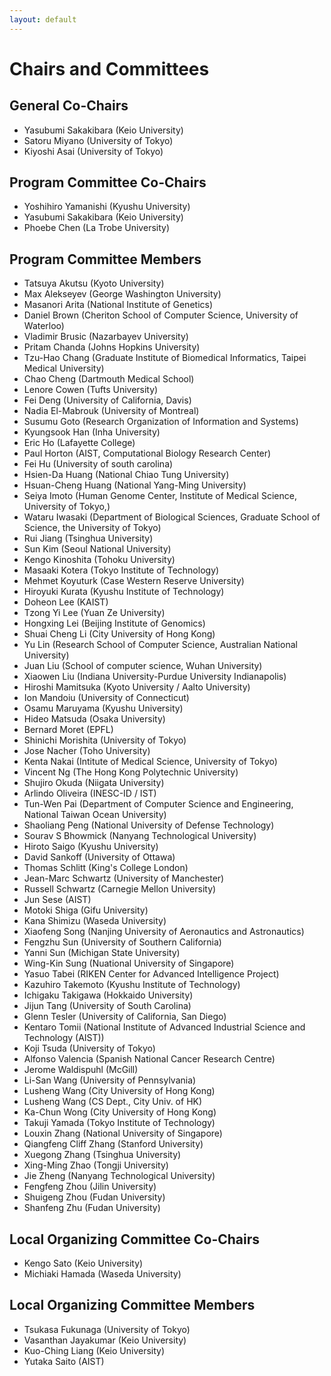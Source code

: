 ```yaml
---
layout: default
---
```


# Chairs and Committees

## General Co-Chairs

* Yasubumi Sakakibara (Keio University)
* Satoru Miyano (University of Tokyo)
* Kiyoshi Asai (University of Tokyo)

## Program Committee Co-Chairs

* Yoshihiro Yamanishi (Kyushu University)
* Yasubumi Sakakibara (Keio University)
* Phoebe Chen (La Trobe University)

## Program Committee Members

*  Tatsuya Akutsu (Kyoto University)
*  Max Alekseyev (George Washington University)
*  Masanori Arita (National Institute of Genetics)
*  Daniel Brown (Cheriton School of Computer Science, University of Waterloo)
*  Vladimir Brusic (Nazarbayev University)
*  Pritam Chanda (Johns Hopkins University)
*  Tzu-Hao Chang (Graduate Institute of Biomedical Informatics, Taipei Medical University)
*  Chao Cheng (Dartmouth Medical School)
*  Lenore Cowen (Tufts University)
*  Fei Deng (University of California, Davis)
*  Nadia El-Mabrouk (University of Montreal)
*  Susumu Goto (Research Organization of Information and Systems)
*  Kyungsook Han (Inha University)
*  Eric Ho (Lafayette College)
*  Paul Horton (AIST, Computational Biology Research Center)
*  Fei Hu (University of south carolina)
*  Hsien-Da Huang (National Chiao Tung University)
*  Hsuan-Cheng Huang (National Yang-Ming University)
*  Seiya Imoto (Human Genome Center, Institute of Medical Science, University of Tokyo,)
*  Wataru Iwasaki (Department of Biological Sciences, Graduate School of Science, the University of Tokyo)
*  Rui Jiang (Tsinghua University)
*  Sun Kim (Seoul National University)
*  Kengo Kinoshita (Tohoku University)
*  Masaaki Kotera (Tokyo Institute of Technology)
*  Mehmet Koyuturk (Case Western Reserve University)
*  Hiroyuki Kurata (Kyushu Institute of Technology)
*  Doheon Lee (KAIST)
*  Tzong Yi Lee (Yuan Ze University)
*  Hongxing Lei (Beijing Institute of Genomics)
*  Shuai Cheng Li (City University of Hong Kong)
*  Yu Lin (Research School of Computer Science,  Australian National University)
*  Juan Liu (School of computer science, Wuhan University)
*  Xiaowen Liu (Indiana University-Purdue University Indianapolis)
*  Hiroshi Mamitsuka (Kyoto University / Aalto University)
*  Ion Mandoiu (University of Connecticut)
*  Osamu Maruyama (Kyushu University)
*  Hideo Matsuda (Osaka University)
*  Bernard Moret (EPFL)
*  Shinichi Morishita (University of Tokyo)
*  Jose Nacher (Toho University)
*  Kenta Nakai (Intitute of Medical Science, University of Tokyo)
*  Vincent Ng (The Hong Kong Polytechnic University)
*  Shujiro Okuda (Niigata University)
*  Arlindo Oliveira (INESC-ID / IST)
*  Tun-Wen Pai (Department of Computer Science and Engineering, National Taiwan Ocean University)
*  Shaoliang Peng (National University of Defense Technology)
*  Sourav S Bhowmick (Nanyang Technological University)
*  Hiroto Saigo (Kyushu University)
*  David Sankoff (University of Ottawa)
*  Thomas Schlitt (King's College London)
*  Jean-Marc Schwartz (University of Manchester)
*  Russell Schwartz (Carnegie Mellon University)
*  Jun Sese (AIST)
*  Motoki Shiga (Gifu University)
*  Kana Shimizu (Waseda University)
*  Xiaofeng Song (Nanjing University of Aeronautics and Astronautics)
*  Fengzhu Sun (University of Southern California)
*  Yanni Sun (Michigan State University)
*  Wing-Kin Sung (Nuational University of Singapore)
*  Yasuo Tabei (RIKEN Center for Advanced Intelligence Project)
*  Kazuhiro Takemoto (Kyushu Institute of Technology)
*  Ichigaku Takigawa (Hokkaido University)
*  Jijun Tang (University of South Carolina)
*  Glenn Tesler (University of California, San Diego)
*  Kentaro Tomii (National Institute of Advanced Industrial Science and Technology (AIST))
*  Koji Tsuda (University of Tokyo)
*  Alfonso Valencia (Spanish National Cancer Research Centre)
*  Jerome Waldispuhl (McGill)
*  Li-San Wang (University of Pennsylvania)
*  Lusheng Wang (City University of Hong Kong)
*  Lusheng Wang (CS Dept., City Univ. of HK)
*  Ka-Chun Wong (City University of Hong Kong)
*  Takuji Yamada (Tokyo Institute of Technology)
*  Louxin Zhang (National University of Singapore)
*  Qiangfeng Cliff Zhang (Stanford University)
*  Xuegong Zhang (Tsinghua University)
*  Xing-Ming Zhao (Tongji University)
*  Jie Zheng (Nanyang Technological University)
*  Fengfeng Zhou (Jilin University)
*  Shuigeng Zhou (Fudan University)
*  Shanfeng Zhu (Fudan University)

## Local Organizing Committee Co-Chairs

* Kengo Sato (Keio University)
* Michiaki Hamada (Waseda University)

## Local Organizing Committee Members

* Tsukasa Fukunaga (University of Tokyo)
* Vasanthan Jayakumar (Keio University)
* Kuo-Ching Liang (Keio University)
* Yutaka Saito (AIST)
